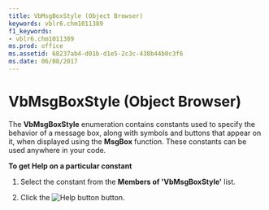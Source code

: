 ```yaml
---
title: VbMsgBoxStyle (Object Browser)
keywords: vblr6.chm1011389
f1_keywords:
- vblr6.chm1011389
ms.prod: office
ms.assetid: 68237ab4-d01b-d1e5-2c3c-438b44b0c3f6
ms.date: 06/08/2017
---
```



# VbMsgBoxStyle (Object Browser)

The  **VbMsgBoxStyle** enumeration contains constants used to specify the behavior of a message box, along with symbols and buttons that appear on it, when displayed using the **MsgBox** function. These constants can be used anywhere in your code.

 **To get Help on a particular constant**




1. Select the constant from the  **Members of 'VbMsgBoxStyle'** list.
    
2. Click the 
![Help button](images/but_help_ZA01201583.gif) button.
    


